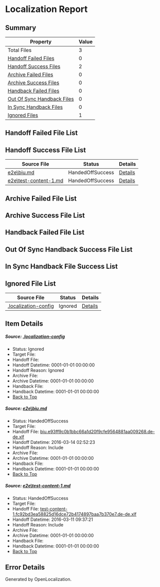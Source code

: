 # <a name='report-top'></a> Localization Report

## Summary
 Property | Value 
 -------- | ----- 
 Total Files | 3
[ Handoff Failed Files ](#handoff-failed-list)| 0
[ Handoff Success Files ](#handoff-success-list)| 2
[ Archive Failed Files ](#archive-failed-list)| 0
[ Archive Success Files ](#archive-success-list)| 0
[ Handback Failed Files ](#handback-failed-list)| 0
[ Out Of Sync Handback Files ](#outofsync-handback-success-list)| 0
[ In Sync Handback Files ](#insync-handback-success-list)| 0
[ Ignored Files ](#ignored-list)| 1

## <a name='handoff-failed-list'></a> Handoff Failed File List

## <a name='handoff-success-list'></a> Handoff Success File List
 Source File | Status | Details 
 ----------- | ------ | ------- 
 [e2e\biu.md](https://github.com/OpenLocalizationTest/oltest/blob/ad4c64995394bcc1093b78d1db38e5afaccdc83c/e2e/biu.md) | HandedOffSuccess | [Details](#2e9ccb97b4c7ab7c6711510a582f4b1d25598a771)
 [e2e\test-content-1.md](https://github.com/OpenLocalizationTest/oltest/blob/dd47539035c6b9db9561dc9684f546e5b0de03a4/e2e/test-content-1.md) | HandedOffSuccess | [Details](#ac5610e14e35343352c9459b3e335b10c5a316372)

## <a name='archive-failed-list'></a> Archive Failed File List

## <a name='archive-success-list'></a> Archive Success File List

## <a name='handback-failed-list'></a> Handback Failed File List

## <a name='outofsync-handback-success-list'></a> Out Of Sync Handback Success File List

## <a name='insync-handback-success-list'></a> In Sync Handback File Success List

## <a name='ignored-list'></a> Ignored File List
 Source File | Status | Details 
 ----------- | ------ | ------- 
 [.localization-config](https://github.com/OpenLocalizationTest/oltest/blob/ad4c64995394bcc1093b78d1db38e5afaccdc83c/.localization-config) | Ignored | [Details](#66aca4b1c2f43b14ec41e0e427345df94af1d5e10)

## Item Details
##### <a name='66aca4b1c2f43b14ec41e0e427345df94af1d5e10'></a> Source: [.localization-config](https://github.com/OpenLocalizationTest/oltest/blob/ad4c64995394bcc1093b78d1db38e5afaccdc83c/.localization-config)
* Status: Ignored
* Target File: 
* Handoff File: 
* Handoff Datetime: 0001-01-01 00:00:00
* Handoff Reason: Ignored
* Archive File: 
* Archive Datetime: 0001-01-01 00:00:00
* Handback File: 
* Handback Datetime: 0001-01-01 00:00:00
* [Back to Top](#report-top)

##### <a name='2e9ccb97b4c7ab7c6711510a582f4b1d25598a771'></a> Source: [e2e\biu.md](https://github.com/OpenLocalizationTest/oltest/blob/ad4c64995394bcc1093b78d1db38e5afaccdc83c/e2e/biu.md)
* Status: HandedOffSuccess
* Target File: 
* Handoff File: [biu.e93ff9c0b1bbc66a1d20f9cfe9564881aa009268.de-de.xlf](https://github.com/OpenLocalizationTestOrg/olhandoff/blob/d0066e271540f96ba6af1612f992a76141a3d780/ol-handoff/OpenLocalizationTestOrg/oltest.de-de/yuwzho/ht/biu.e93ff9c0b1bbc66a1d20f9cfe9564881aa009268.de-de.xlf)
* Handoff Datetime: 2016-03-14 02:52:23
* Handoff Reason: Include
* Archive File: 
* Archive Datetime: 0001-01-01 00:00:00
* Handback File: 
* Handback Datetime: 0001-01-01 00:00:00
* [Back to Top](#report-top)

##### <a name='ac5610e14e35343352c9459b3e335b10c5a316372'></a> Source: [e2e\test-content-1.md](https://github.com/OpenLocalizationTest/oltest/blob/dd47539035c6b9db9561dc9684f546e5b0de03a4/e2e/test-content-1.md)
* Status: HandedOffSuccess
* Target File: 
* Handoff File: [test-content-1.fc92bd3ea58825d16dce72b4174897baa7b370e7.de-de.xlf](https://github.com/OpenLocalizationTestOrg/olhandoff/blob/e4a66bdc6dbc58f43bc28852ca08e12c1b90d7e3/ol-handoff/OpenLocalizationTestOrg/oltest.de-de/yuwzho/ht/test-content-1.fc92bd3ea58825d16dce72b4174897baa7b370e7.de-de.xlf)
* Handoff Datetime: 2016-03-11 09:37:21
* Handoff Reason: Include
* Archive File: 
* Archive Datetime: 0001-01-01 00:00:00
* Handback File: 
* Handback Datetime: 0001-01-01 00:00:00
* [Back to Top](#report-top)


## Error Details

Generated by OpenLocalization.
